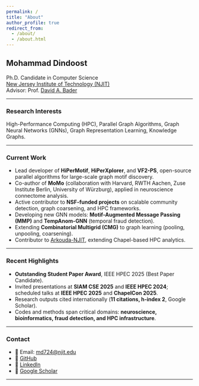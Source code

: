 ```yaml
---
permalink: /
title: "About"
author_profile: true
redirect_from: 
  - /about/
  - /about.html
---
```


## Mohammad Dindoost  
Ph.D. Candidate in Computer Science  
[New Jersey Institute of Technology (NJIT)](https://cs.njit.edu/)  
Advisor: Prof. [David A. Bader](https://davidbader.net/)  

---

### Research Interests
High-Performance Computing (HPC), Parallel Graph Algorithms, Graph Neural Networks (GNNs), Graph Representation Learning, Knowledge Graphs.

---

### Current Work
- Lead developer of **HiPerMotif**, **HiPerXplorer**, and **VF2-PS**, open-source parallel algorithms for large-scale graph motif discovery.  
- Co-author of **MoMo** (collaboration with Harvard, RWTH Aachen, Zuse Institute Berlin, University of Würzburg), applied in neuroscience connectome analysis.  
- Active contributor to **NSF-funded projects** on scalable community detection, graph coarsening, and HPC frameworks.  
- Developing new GNN models: **Motif-Augmented Message Passing (MMP)** and **TempAnom-GNN** (temporal fraud detection).  
- Extending **Combinatorial Multigrid (CMG)** to graph learning (pooling, unpooling, coarsening).  
- Contributor to [Arkouda-NJIT](https://github.com/Bears-R-Us/arkouda-njit), extending Chapel-based HPC analytics.

---

### Recent Highlights
- **Outstanding Student Paper Award**, IEEE HPEC 2025 (Best Paper Candidate).  
- Invited presentations at **SIAM CSE 2025** and **IEEE HPEC 2024**; scheduled talks at **IEEE HPEC 2025** and **ChapelCon 2025**.  
- Research outputs cited internationally (**11 citations, h-index 2**, Google Scholar).  
- Codes and methods span critical domains: **neuroscience, bioinformatics, fraud detection, and HPC infrastructure**.

---

### Contact
- 📧 Email: md724@njit.edu  
- 🔗 [GitHub](https://github.com/mdindoost)  
- 🔗 [LinkedIn](https://www.linkedin.com/in/mohammad-dindoost)  
- 🔗 [Google Scholar](https://scholar.google.com/citations?user=3oMSXRQAAAAJ)  

---
